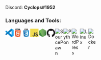 Discord: **Cyclops#1952**

### Languages and Tools:

<img align="left" alt="Visual Studio Code" width="26px" src="https://raw.githubusercontent.com/github/explore/80688e429a7d4ef2fca1e82350fe8e3517d3494d/topics/visual-studio-code/visual-studio-code.png" />
<img align="left" alt="HTML5" width="26px" src="https://raw.githubusercontent.com/github/explore/80688e429a7d4ef2fca1e82350fe8e3517d3494d/topics/html/html.png" />
<img align="left" alt="CSS3" width="26px" src="https://raw.githubusercontent.com/github/explore/80688e429a7d4ef2fca1e82350fe8e3517d3494d/topics/css/css.png" />
<img align="left" alt="JavaScript" width="26px" src="https://raw.githubusercontent.com/github/explore/80688e429a7d4ef2fca1e82350fe8e3517d3494d/topics/javascript/javascript.png" />
<img align="left" alt="Node.js" width="26px" src="https://raw.githubusercontent.com/github/explore/80688e429a7d4ef2fca1e82350fe8e3517d3494d/topics/nodejs/nodejs.png" />

<img align="left" alt="GitHub" width="26px" src="https://raw.githubusercontent.com/github/explore/78df643247d429f6cc873026c0622819ad797942/topics/github/github.png" />
<img align="left" alt="SourcePawn" width="26px" src="https://dreae.gallerycdn.vsassets.io/extensions/dreae/sourcepawn-vscode/0.1.4/1515276846898/Microsoft.VisualStudio.Services.Icons.Default" />
<img align="left" alt="Python" width="26px" src="https://ms-python.gallerycdn.vsassets.io/extensions/ms-python/python/2022.15.12631011/1663668880930/Microsoft.VisualStudio.Services.Icons.Default" />
<img align="left" alt="WordPress" width="26px" src="https://profilinator.rishav.dev/skills-assets/wordpress.png" />
<img align="left" alt="Linux" width="26px" src="https://profilinator.rishav.dev/skills-assets/linux-original.svg" />
<img align="left" alt="Docker" width="26px" src="https://profilinator.rishav.dev/skills-assets/docker-original-wordmark.svg" />

